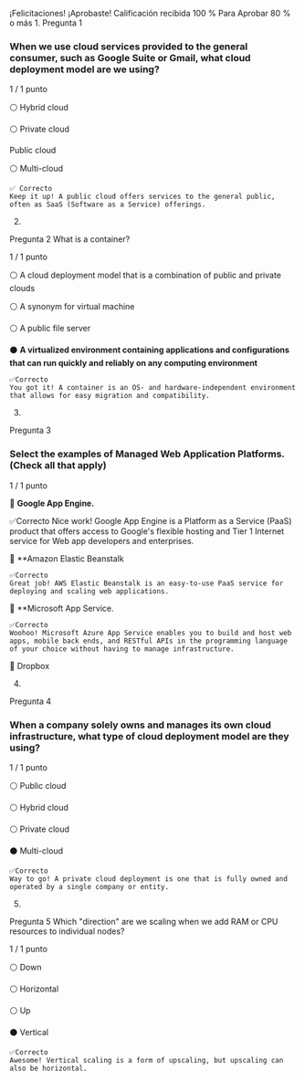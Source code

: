 ¡Felicitaciones! ¡Aprobaste!
Calificación recibida 100 %
Para Aprobar 80 % o más
1.
Pregunta 1
### When we use cloud services provided to the general consumer, such as Google Suite or Gmail, what cloud deployment model are we using?

1 / 1 punto

⚪ Hybrid cloud


⚪ Private cloud


Public cloud


⚪ Multi-cloud

    ✅ Correcto
    Keep it up! A public cloud offers services to the general public, often as SaaS (Software as a Service) offerings.

2.
Pregunta 2
What is a container?

1 / 1 punto

⚪ A cloud deployment model that is a combination of public and private clouds


⚪ A synonym for virtual machine


⚪ A public file server


⚫ **A virtualized environment containing applications and configurations that can run quickly and reliably on any computing environment**

    ✅Correcto
    You got it! A container is an OS- and hardware-independent environment that allows for easy migration and compatibility. 

3.
Pregunta 3
### Select the examples of Managed Web Application Platforms. (Check all that apply)

1 / 1 punto

🔳 **Google App Engine.**

  ✅Correcto
  Nice work! Google App Engine is a Platform as a Service (PaaS) product that offers access to Google's flexible hosting and Tier 1 Internet service for Web app
  developers and enterprises.


🔳 **Amazon Elastic Beanstalk

    ✅Correcto
    Great job! AWS Elastic Beanstalk is an easy-to-use PaaS service for deploying and scaling web applications.


🔳 **Microsoft App Service.

    ✅Correcto
    Woohoo! Microsoft Azure App Service enables you to build and host web apps, mobile back ends, and RESTful APIs in the programming language of your choice without having to manage infrastructure.


🔲 Dropbox

4.
Pregunta 4
### When a company solely owns and manages its own cloud infrastructure, what type of cloud deployment model are they using?

1 / 1 punto

⚪ Public cloud


⚪ Hybrid cloud


⚪ Private cloud


⚫ Multi-cloud

    ✅Correcto
    Way to go! A private cloud deployment is one that is fully owned and operated by a single company or entity.

5.
Pregunta 5
Which "direction" are we scaling when we add RAM or CPU resources to individual nodes?

1 / 1 punto

⚪ Down


⚪ Horizontal


⚪ Up


⚫ Vertical

    ✅Correcto
    Awesome! Vertical scaling is a form of upscaling, but upscaling can also be horizontal.
